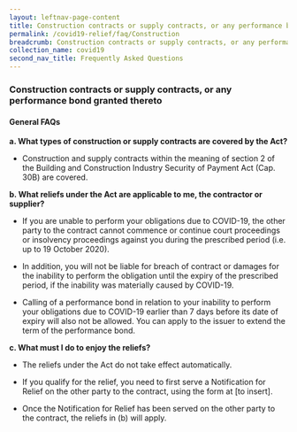 ```yaml
---
layout: leftnav-page-content
title: Construction contracts or supply contracts, or any performance bond granted thereto
permalink: /covid19-relief/faq/Construction
breadcrumb: Construction contracts or supply contracts, or any performance bond granted thereto
collection_name: covid19
second_nav_title: Frequently Asked Questions
---
```

### Construction contracts or supply contracts, or any performance bond granted thereto ###

#### General FAQs ####
**a. What types of construction or supply contracts are covered by the Act?**

* Construction and supply contracts within the meaning of section 2 of the Building and Construction Industry Security of Payment Act (Cap. 30B) are covered. 

**b. What reliefs under the Act are applicable to me, the contractor or supplier?**

* If you are unable to perform your obligations due to COVID-19, the other party to the contract cannot commence or continue court proceedings or insolvency proceedings against you during the prescribed period (i.e. up to 19 October 2020). 

* In addition, you will not be liable for breach of contract or damages for the inability to perform the obligation until the expiry of the prescribed period, if the inability was materially caused by COVID-19. 

* Calling of a performance bond in relation to your inability to perform your obligations due to COVID-19 earlier than 7 days before its date of expiry will also not be allowed. You can apply to the issuer to extend the term of the performance bond. 

**c. What must I do to enjoy the reliefs?**

* The reliefs under the Act do not take effect automatically. 

* If you qualify for the relief, you need to first serve a Notification for Relief on the other party to the contract, using the form at [to insert]. 

* Once the Notification for Relief has been served on the other party to the contract, the reliefs in (b) will apply.

